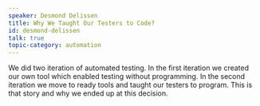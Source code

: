 ```yaml
---
speaker: Desmond Delissen
title: Why We Taught Our Testers to Code?
id: desmond-delissen
talk: true
topic-category: automation
---
```

We did two iteration of automated testing. In the first iteration we created our own tool which enabled testing without programming.
In the second iteration we move to ready tools and taught our testers to program. This is that story and why we ended up at this decision.
